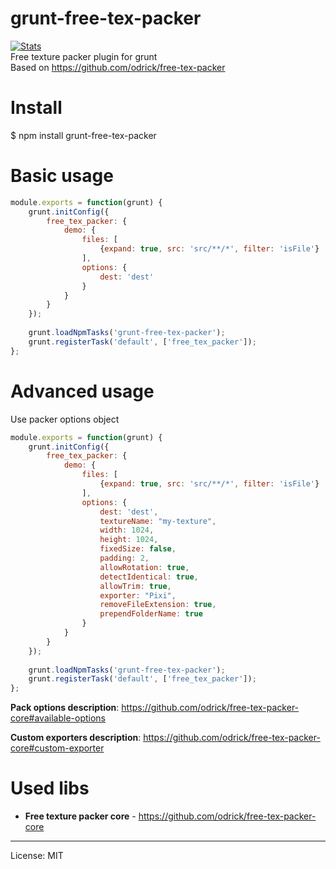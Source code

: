 # grunt-free-tex-packer

[![Stats](https://nodei.co/npm/grunt-free-tex-packer.png?downloads=true&stars=true)](https://www.npmjs.com/package/grunt-free-tex-packer) \
Free texture packer plugin for grunt \
Based on https://github.com/odrick/free-tex-packer

# Install
   
$ npm install grunt-free-tex-packer
   
# Basic usage
```js
module.exports = function(grunt) {
    grunt.initConfig({
        free_tex_packer: {
            demo: {
                files: [
                    {expand: true, src: 'src/**/*', filter: 'isFile'}
                ],
                options: {
                    dest: 'dest'
                }
            }
        }
    });
    
    grunt.loadNpmTasks('grunt-free-tex-packer');
    grunt.registerTask('default', ['free_tex_packer']);
};
```

# Advanced usage

Use packer options object

```js
module.exports = function(grunt) {
    grunt.initConfig({
        free_tex_packer: {
            demo: {
                files: [
                    {expand: true, src: 'src/**/*', filter: 'isFile'}
                ],
                options: {
                    dest: 'dest',
                    textureName: "my-texture",
                    width: 1024,
                    height: 1024,
                    fixedSize: false,
                    padding: 2,
                    allowRotation: true,
                    detectIdentical: true,
                    allowTrim: true,
                    exporter: "Pixi",
                    removeFileExtension: true,
                    prependFolderName: true
                }
            }
        }
    });
    
    grunt.loadNpmTasks('grunt-free-tex-packer');
    grunt.registerTask('default', ['free_tex_packer']);
};
```


**Pack options description**: https://github.com/odrick/free-tex-packer-core#available-options

**Custom exporters description**: https://github.com/odrick/free-tex-packer-core#custom-exporter

# Used libs

* **Free texture packer core** - https://github.com/odrick/free-tex-packer-core

---
License: MIT
